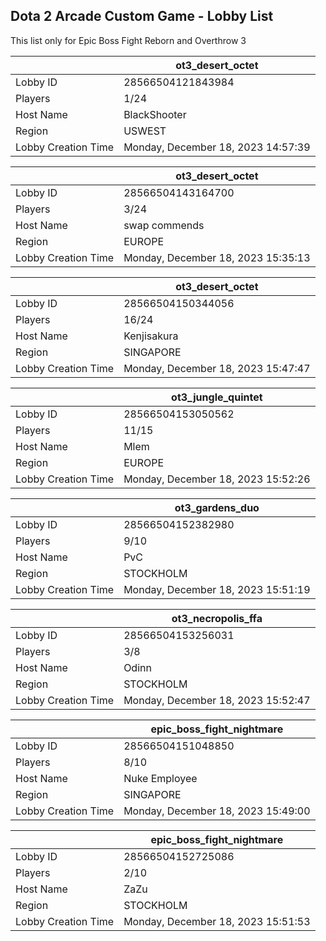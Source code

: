 ## Dota 2 Arcade Custom Game - Lobby List

This list only for Epic Boss Fight Reborn and Overthrow 3

|  | ot3_desert_octet |
| ------ | ------ |
| Lobby ID | 28566504121843984 |
| Players | 1/24 |
| Host Name | BlackShooter |
| Region | USWEST |
| Lobby Creation Time | Monday, December 18, 2023 14:57:39 |


|  | ot3_desert_octet |
| ------ | ------ |
| Lobby ID | 28566504143164700 |
| Players | 3/24 |
| Host Name | swap commends |
| Region | EUROPE |
| Lobby Creation Time | Monday, December 18, 2023 15:35:13 |


|  | ot3_desert_octet |
| ------ | ------ |
| Lobby ID | 28566504150344056 |
| Players | 16/24 |
| Host Name | Kenjisakura |
| Region | SINGAPORE |
| Lobby Creation Time | Monday, December 18, 2023 15:47:47 |


|  | ot3_jungle_quintet |
| ------ | ------ |
| Lobby ID | 28566504153050562 |
| Players | 11/15 |
| Host Name | Mlem |
| Region | EUROPE |
| Lobby Creation Time | Monday, December 18, 2023 15:52:26 |


|  | ot3_gardens_duo |
| ------ | ------ |
| Lobby ID | 28566504152382980 |
| Players | 9/10 |
| Host Name | PvC |
| Region | STOCKHOLM |
| Lobby Creation Time | Monday, December 18, 2023 15:51:19 |


|  | ot3_necropolis_ffa |
| ------ | ------ |
| Lobby ID | 28566504153256031 |
| Players | 3/8 |
| Host Name | Odinn |
| Region | STOCKHOLM |
| Lobby Creation Time | Monday, December 18, 2023 15:52:47 |


|  | epic_boss_fight_nightmare |
| ------ | ------ |
| Lobby ID | 28566504151048850 |
| Players | 8/10 |
| Host Name | Nuke Employee |
| Region | SINGAPORE |
| Lobby Creation Time | Monday, December 18, 2023 15:49:00 |


|  | epic_boss_fight_nightmare |
| ------ | ------ |
| Lobby ID | 28566504152725086 |
| Players | 2/10 |
| Host Name | ZaZu |
| Region | STOCKHOLM |
| Lobby Creation Time | Monday, December 18, 2023 15:51:53 |


